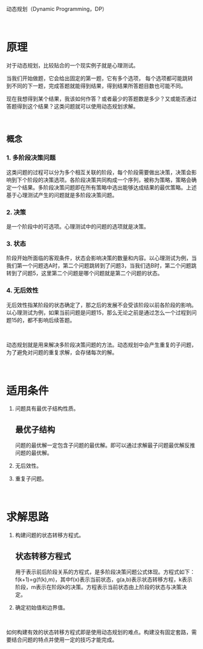 动态规划（Dynamic Programming，DP）

<br/>

# 原理

对于动态规划，比较贴合的一个现实例子就是心理测试。

当我们开始做题，它会给出固定的第一题，它有多个选项， 每个选项都可能跳转到不同的下一题，完成答题就能得到结果，得到结果所答题目数也可能不同。

现在我想得到某个结果，我该如何作答？或者最少的答题数是多少？又或能否通过答题得到这个结果？这类问题就可以使用动态规划求解。

<br/>

## 概念

### 1. 多阶段决策问题

这类问题的过程可以分为多个相互关联的阶段，每个阶段需要做出决策，决策会影响到下个阶段的决策选项。各阶段决策共同构成一个序列，被称为策略，策略会确定一个结果。多阶段决策问题即在所有策略中选出能够达成结果的最优策略。上述基于心理测试产生的问题就是多阶段决策问题。

### 2. 决策

是一个阶段中的可选项。心理测试中的问题的选项就是决策。

### 3. 状态

阶段开始所面临的客观条件，状态会影响决策的数量和内容。以心理测试为例，当我们第一个问题选A时，第二个问题跳转到了问题3，当我们选B时，第二个问题跳转到了问题5，这里第二个问题是哪个问题就是第二个问题的状态。

### 4. 无后效性

无后效性指某阶段的状态确定了，那之后的发展不会受该阶段以前各阶段的影响。以心理测试为例，如果当前问题是问题15，那么无论之前是通过怎么一个过程到问题15的，都不影响后续答题。

<br/>

动态规划就是用来解决多阶段决策问题的方法。动态规划中会产生重复的子问题，为了避免对问题的重复求解，会存储每次的解。

<br/>

# 适用条件

1. 问题具有最优子结构性质。

   ## 最优子结构

   问题的最优解一定包含子问题的最优解。即可以通过求解最子问题最优解反推问题的最优解。

2. 无后效性。

3. 重复子问题。

<br/>

# 求解思路

1. 构建问题的状态转移方程式。

   ## 状态转移方程式

   用于表示前后阶段关系的方程式，是多阶段决策问题公式体现。方程式如下：f(k+1)=g(f(k),m)，其中f(x)表示当前状态，g(a,b)表示状态转移方程，k表示阶段，m表示在阶段k的决策。方程表示当前状态由上阶段的状态与决策决定。

2. 确定初始值和边界值。

<br/>

如何构建有效的状态转移方程式即是使用动态规划的难点。构建没有固定套路，需要结合问题的特点并使用一定的技巧才能完成。